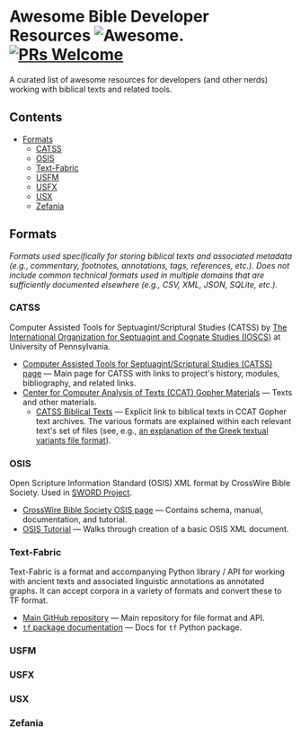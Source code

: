 # Awesome Bible Developer Resources  ![Awesome](https://awesome.re/badge.svg). [![PRs Welcome](https://img.shields.io/badge/PRs-welcome-brightgreen.svg?style=flat-square)](https://makeapullrequest.com)

A curated list of awesome resources for developers (and other nerds) working with biblical texts and related tools.

## Contents

- [Formats](#Formats)
  - [CATSS](#catss)
  - [OSIS](#osis)
  - [Text-Fabric](#text-fabric)
  - [USFM](#usfm)
  - [USFX](#usfx)
  - [USX](#usx)
  - [Zefania](#zefania)

## Formats

*Formats used specifically for storing biblical texts and associated metadata (e.g., commentary, footnotes, annotations, tags, references, etc.). Does not include common technical formats used in multiple domains that are sufficiently documented elsewhere (e.g., CSV, XML, JSON, SQLite, etc.).*

### CATSS

Computer Assisted Tools for Septuagint/Scriptural Studies (CATSS) by [The International Organization for Septuagint and Cognate Studies (IOSCS)](http://ccat.sas.upenn.edu/ioscs/) at University of Pennsylvania.

- [Computer Assisted Tools for Septuagint/Scriptural Studies (CATSS) page](http://ccat.sas.upenn.edu/rak//catss.html) &mdash; Main page for CATSS with links to project's history, modules, bibliography, and related links.
- [Center for Computer Analysis of Texts (CCAT) Gopher Materials](http://ccat.sas.upenn.edu/gopher/) &mdash; Texts and other materials.
  - [CATSS Biblical Texts](http://ccat.sas.upenn.edu/gopher/text/religion/biblical/) &mdash; Explicit link to biblical texts in CCAT Gopher text archives. The various formats are explained within each relevant text's set of files (see, e.g., [an explanation of the Greek textual variants file format](https://ccat.sas.upenn.edu/gopher/text/religion/biblical/lxxvar/0-Explan.htm)).

### OSIS

Open Scripture Information Standard (OSIS) XML format by CrossWire Bible Society. Used in [SWORD Project](https://crosswire.org/sword/index.jsp).

- [CrossWire Bible Society OSIS page](https://crosswire.org/osis/) &mdash; Contains schema, manual, documentation, and tutorial.
- [OSIS Tutorial](https://wiki.crosswire.org/OSIS_Tutorial) &mdash; Walks through creation of a basic OSIS XML document.

### Text-Fabric

Text-Fabric is a format and accompanying Python library / API for working with ancient texts and associated linguistic annotations as annotated graphs. It can accept corpora in a variety of formats and convert these to TF format.

- [Main GitHub repository](https://github.com/annotation/text-fabric) &mdash; Main repository for file format and API.
- [`tf` package documentation](https://annotation.github.io/text-fabric/tf/index.html) &mdash; Docs for `tf` Python package.

### USFM



### USFX
### USX
### Zefania

